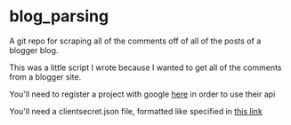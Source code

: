 # blog_parsing
A git repo for scraping all of the comments off of all of the posts of a blogger blog.

This was a little script I wrote because I wanted to get all of the comments from a blogger site.

You'll need to register a project with google [here](https://console.developers.google.com/iam-admin/iam/project) in order to use their api

You'll need a clientsecret.json file, formatted like specified in [this link](https://developers.google.com/api-client-library/python/guide/aaa_client_secrets)

